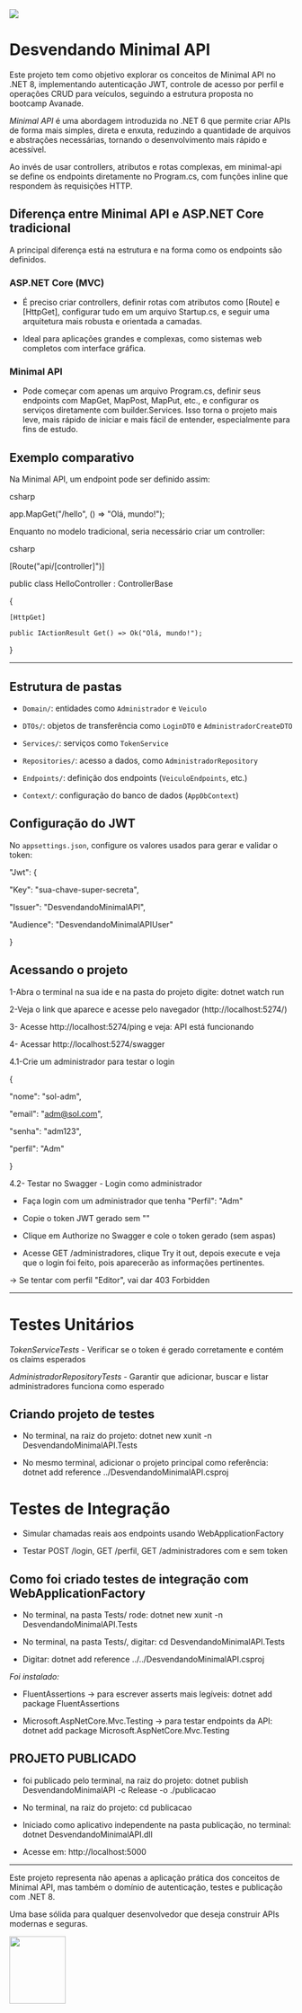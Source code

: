 <img src="img1.jpg">

# Desvendando Minimal API

Este projeto tem como objetivo explorar os conceitos de Minimal API no .NET 8, implementando autenticação JWT, controle de acesso por perfil e operações CRUD para veículos, seguindo a estrutura proposta no bootcamp Avanade.

*Minimal API* é uma abordagem introduzida no .NET 6 que permite criar APIs de forma mais simples, direta e enxuta, reduzindo a quantidade de arquivos e abstrações necessárias, tornando o desenvolvimento mais rápido e acessível.

Ao invés de usar controllers, atributos e rotas complexas, em minimal-api se define os endpoints diretamente no Program.cs, com funções inline que respondem às requisições HTTP.

## Diferença entre Minimal API e ASP.NET Core tradicional
A principal diferença está na estrutura e na forma como os endpoints são definidos.

### ASP.NET Core (MVC)

- É preciso criar controllers, definir rotas com atributos como [Route] e [HttpGet], configurar tudo em um arquivo Startup.cs, e seguir uma arquitetura mais robusta e orientada a camadas. 

- Ideal para aplicações grandes e complexas, como sistemas web completos com interface gráfica.

### Minimal API

- Pode começar com apenas um arquivo Program.cs, definir seus endpoints com MapGet, MapPost, MapPut, etc., e configurar os serviços diretamente com builder.Services. Isso torna o projeto mais leve, mais rápido de iniciar e mais fácil de entender, especialmente para fins de estudo.

## Exemplo comparativo

Na Minimal API, um endpoint pode ser definido assim:

csharp

app.MapGet("/hello", () => "Olá, mundo!");

Enquanto no modelo tradicional, seria necessário criar um controller:

csharp

[Route("api/[controller]")]

public class HelloController : ControllerBase

{

    [HttpGet]

    public IActionResult Get() => Ok("Olá, mundo!");

}

-------------------------------------------------

## Estrutura de pastas

- `Domain/`: entidades como `Administrador` e `Veiculo`

- `DTOs/`: objetos de transferência como `LoginDTO` e `AdministradorCreateDTO`

- `Services/`: serviços como `TokenService`

- `Repositories/`: acesso a dados, como `AdministradorRepository`

- `Endpoints/`: definição dos endpoints (`VeiculoEndpoints`, etc.)

- `Context/`: configuração do banco de dados (`AppDbContext`)


## Configuração do JWT

No `appsettings.json`, configure os valores usados para gerar e validar o token:

"Jwt": {

  "Key": "sua-chave-super-secreta",

  "Issuer": "DesvendandoMinimalAPI",

  "Audience": "DesvendandoMinimalAPIUser"

}


## Acessando o projeto

1-Abra o terminal na sua ide e na pasta do projeto digite: dotnet watch run

2-Veja o link que aparece e acesse pelo navegador (http://localhost:5274/)

3- Acesse http://localhost:5274/ping e veja: API está funcionando

4- Acessar http://localhost:5274/swagger

   4.1-Crie um administrador para testar o login

{

  "nome": "sol-adm",

  "email": "adm@sol.com",

  "senha": "adm123",

  "perfil": "Adm"

}

   4.2- Testar no Swagger - Login como administrador

- Faça login com um administrador que tenha "Perfil": "Adm"

- Copie o token JWT gerado sem ""

- Clique em Authorize no Swagger e cole o token gerado (sem aspas)


- Acesse GET /administradores,  clique Try it out, depois execute e veja que o login foi feito, pois aparecerão as informações pertinentes.

-> Se tentar com perfil "Editor", vai dar 403 Forbidden

------------------------------------------------

# Testes Unitários

*TokenServiceTests* - Verificar se o token é gerado corretamente e contém os claims esperados

*AdministradorRepositoryTests* - Garantir que adicionar, buscar e listar administradores funciona como esperado

## Criando projeto de testes

- No terminal, na raiz do projeto: dotnet new xunit -n DesvendandoMinimalAPI.Tests

- No mesmo terminal, adicionar o projeto principal como referência: dotnet add reference ../DesvendandoMinimalAPI.csproj


# Testes de Integração

- Simular chamadas reais aos endpoints usando WebApplicationFactory

- Testar POST /login, GET /perfil, GET /administradores com e sem token

## Como foi criado testes de integração com WebApplicationFactory

- No terminal, na pasta Tests/ rode: dotnet new xunit -n DesvendandoMinimalAPI.Tests

- No terminal, na pasta Tests/, digitar: cd DesvendandoMinimalAPI.Tests

- Digitar: dotnet add reference ../../DesvendandoMinimalAPI.csproj

*Foi instalado:*

- FluentAssertions → para escrever asserts mais legíveis: dotnet add package FluentAssertions


- Microsoft.AspNetCore.Mvc.Testing → para testar endpoints da API: dotnet add package Microsoft.AspNetCore.Mvc.Testing

## PROJETO PUBLICADO

- foi publicado pelo terminal, na raiz do projeto: dotnet publish DesvendandoMinimalAPI -c Release -o ./publicacao

- No terminal, na raiz do projeto: cd publicacao


- Iniciado como aplicativo independente na pasta publicação, no terminal: dotnet DesvendandoMinimalAPI.dll

- Acesse em: http://localhost:5000

------------------------------------

Este projeto representa não apenas a aplicação prática dos conceitos de Minimal API, mas também o domínio de autenticação, testes e publicação com .NET 8. 

Uma base sólida para qualquer desenvolvedor que deseja construir APIs modernas e seguras.

<img src="https://solmorcillo.com.br/imgs_public/logo_SM.jpg" width="100px" height="120px">



